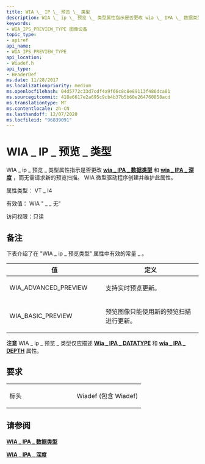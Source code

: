 ```yaml
---
title: WIA \_ IP \_ 预览 \_ 类型
description: WIA \_ ip \_ 预览 \_ 类型属性指示是否更改 wia \_ IPA \_ 数据类型和 wia \_ IPA \_ 深度，而无需请求新的预览扫描。 WIA 微型驱动程序创建并维护此属性。
keywords:
- WIA_IPS_PREVIEW_TYPE 图像设备
topic_type:
- apiref
api_name:
- WIA_IPS_PREVIEW_TYPE
api_location:
- Wiadef.h
api_type:
- HeaderDef
ms.date: 11/28/2017
ms.localizationpriority: medium
ms.openlocfilehash: 04d5772c33d7cdf4a9f66c8c8e89113f486dca81
ms.sourcegitcommit: 418e6617e2a695c9cb4b37b5b60e264760858acd
ms.translationtype: MT
ms.contentlocale: zh-CN
ms.lasthandoff: 12/07/2020
ms.locfileid: "96839091"
---
```

# <a name="wia_ips_preview_type"></a>WIA \_ IP \_ 预览 \_ 类型


WIA \_ ip \_ 预览 \_ 类型属性指示是否更改 [**wia \_ IPA \_ 数据类型**](wia-ipa-datatype.md) 和 [**wia \_ IPA \_ 深度**](wia-ipa-depth.md) ，而无需请求新的预览扫描。 WIA 微型驱动程序创建并维护此属性。

属性类型： VT \_ I4

有效值： WIA " \_ \_ 无"

访问权限：只读

<a name="remarks"></a>备注
-------

下表介绍了在 "WIA \_ ip \_ 预览类型" 属性中有效的常量 \_ 。

<table>
<colgroup>
<col width="50%" />
<col width="50%" />
</colgroup>
<thead>
<tr class="header">
<th>值</th>
<th>定义</th>
</tr>
</thead>
<tbody>
<tr class="odd">
<td><p>WIA_ADVANCED_PREVIEW</p></td>
<td><p>支持实时预览更新。</p></td>
</tr>
<tr class="even">
<td><p>WIA_BASIC_PREVIEW</p></td>
<td><p>预览图像只能使用新的预览扫描进行更新。</p></td>
</tr>
</tbody>
</table>

 

**注意**   WIA \_ ip \_ 预览 \_ 类型仅应描述 [**Wia \_ IPA \_ DATATYPE**](wia-ipa-datatype.md) 和 [**wia \_ IPA \_ DEPTH**](wia-ipa-depth.md) 属性。

 

<a name="requirements"></a>要求
------------

<table>
<colgroup>
<col width="50%" />
<col width="50%" />
</colgroup>
<tbody>
<tr class="odd">
<td><p>标头</p></td>
<td>Wiadef (包含 Wiadef) </td>
</tr>
</tbody>
</table>

## <a name="see-also"></a>请参阅


[**WIA \_ IPA \_ 数据类型**](wia-ipa-datatype.md)

[**WIA \_ IPA \_ 深度**](wia-ipa-depth.md)

 

 






